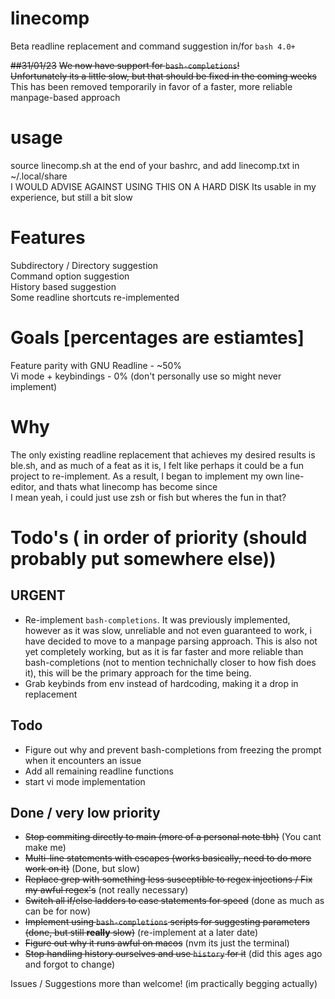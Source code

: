 # linecomp
Beta readline replacement and command suggestion in/for ``bash 4.0+``  


~~##31/01/23~~
~~We now have support for `bash-completions`!~~  
~~Unfortunately its a little slow, but that should be fixed in the coming weeks~~  
This has been removed temporarily in favor of a faster, more reliable manpage-based approach  

# usage
source linecomp.sh at the end of your bashrc, and add linecomp.txt in ~/.local/share  
I WOULD ADVISE AGAINST USING THIS ON A HARD DISK
Its usable in my experience, but still a bit slow

# Features
Subdirectory / Directory suggestion  
Command option suggestion  
History based suggestion  
Some readline shortcuts re-implemented  

# Goals [percentages are estiamtes]
Feature parity with GNU Readline - ~50%  
Vi mode + keybindings - 0%  (don't personally use so might never implement)  

# Why
The only existing readline replacement that achieves my desired results is ble.sh, and as much of a feat as it is, I felt like perhaps it could be a fun project to re-implement. As a result, I began to implement my own line-editor, and thats what linecomp has become since  
I mean yeah, i could just use zsh or fish but wheres the fun in that?  

# Todo's ( in order of priority (should probably put somewhere else))
## URGENT
 - Re-implement ``bash-completions``. It was previously implemented, however as it was slow, unreliable and not even guaranteed to work, i have decided to move to a manpage parsing approach. This is also not yet completely working, but as it is far faster and more reliable than bash-completions (not to mention technichally closer to how fish does it), this will be the primary approach for the time being.  
 - Grab keybinds from env instead of hardcoding, making it a drop in replacement

## Todo
 - Figure out why and prevent bash-completions from freezing the prompt when it encounters an issue
 - Add all remaining readline functions
 - start vi mode implementation

## Done / very low priority
 - ~~Stop commiting directly to main (more of a personal note tbh)~~ (You cant make me)
 - ~~Multi-line statements with escapes (works basically, need to do more work on it)~~ (Done, but slow)
 - ~~Replace grep with something less susceptible to regex injections / Fix my awful regex's~~ (not really necessary)
 - ~~Switch all if/else ladders to case statements for speed~~ (done as much as can be for now)
 - ~~Implement using ``bash-completions`` scripts for suggesting parameters~~ ~~(done, but still __really__ slow)~~ (re-implement at a later date)
 - ~~Figure out why it runs awful on macos~~ (nvm its just the terminal)
 - ~~Stop handling history ourselves and use ``history`` for it~~ (did this ages ago and forgot to change)

Issues / Suggestions more than welcome! (im practically begging actually)
